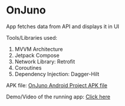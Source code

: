 # OnJuno

App fetches data from API and displays it in UI

Tools/Libraries used:
1. MVVM Architecture
2. Jetpack Compose
3. Network Library: Retrofit
4. Coroutines
5. Dependency Injection: Dagger-Hilt

APK file: [OnJuno Android Project APK file](https://drive.google.com/file/d/1KyewCWgh_97mzGcVRV-5_I2BYDFAn5dP/view?usp=sharing)

Demo/Video of the running app: [Click here](https://drive.google.com/file/d/1n1aLGmonDgqfn57SFBkNnfW2Iit4sbqS/view?usp=sharing)
